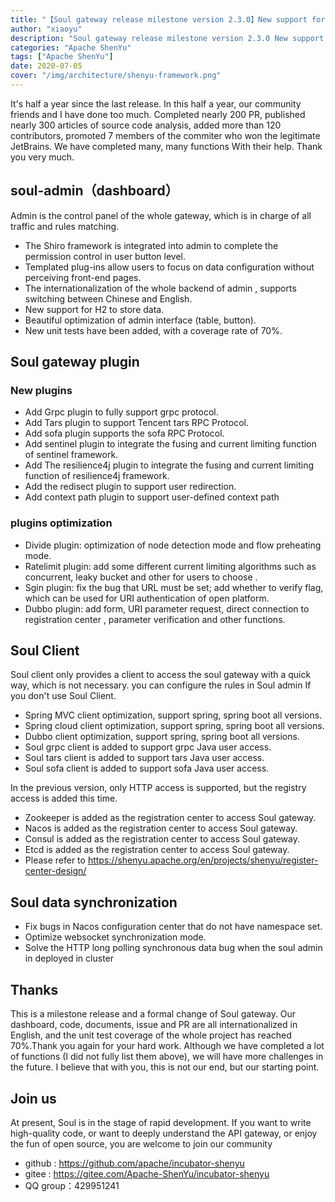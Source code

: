 ```yaml
---
title: "【Soul gateway release milestone version 2.3.0】New support for grpc, tars and sofa protocols!"
author: "xiaoyu"
description: "Soul gateway release milestone version 2.3.0 New support for grpc, tars and sofa protocols"
categories: "Apache ShenYu"
tags: ["Apache ShenYu"]
date: 2020-07-05
cover: "/img/architecture/shenyu-framework.png"
---
```


It's half a year since the last release. In this half a year, our community friends and I have done too much. Completed nearly 200 PR, published nearly 300 articles of source code analysis, added more than 120 contributors, promoted 7 members of the commiter who  won the legitimate JetBrains. We have completed many, many functions  With their help. Thank you very much.


## soul-admin（dashboard）

Admin is the control panel of the whole gateway, which is in charge of all traffic and rules matching.
- The Shiro framework is integrated into admin to complete the  permission control in user button level. 
- Templated plug-ins allow users to focus on data configuration without perceiving front-end pages.
- The internationalization of the whole backend of admin , supports switching between Chinese and English. 
- New support for H2 to store data.
- Beautiful optimization of admin interface (table, button).
- New unit tests have been added, with a coverage rate of 70%.


## Soul gateway plugin

### New plugins
- Add Grpc plugin to fully support grpc protocol.
- Add Tars plugin to support Tencent tars RPC Protocol.
- Add sofa plugin supports the sofa RPC Protocol.
- Add sentinel plugin to integrate the fusing and current limiting function of sentinel framework.
- Add The resilience4j plugin to integrate the fusing and current limiting function of resilience4j framework.
- Add the redisect plugin to support user redirection.
- Add context path plugin to support user-defined context path

###  plugins optimization
- Divide plugin: optimization of node detection mode and flow preheating mode.
- Ratelimit plugin: add some different current limiting algorithms  such as concurrent, leaky bucket and other for users to choose .
- Sgin plugin: fix the bug that URL must be set; add whether to verify flag, which can be used for URI authentication of open platform.
- Dubbo plugin: add form, URI parameter request, direct connection to registration center , parameter verification and other functions.

## Soul Client
Soul client only provides a client to access the soul gateway with a quick way, which is not necessary. you can configure the rules in Soul admin If you don't use Soul Client. 

- Spring MVC client optimization, support spring, spring boot all versions.
- Spring cloud client optimization, support spring, spring boot all versions.
- Dubbo client optimization, support spring, spring boot all versions.
- Soul grpc client is added to support grpc Java user access.
- Soul tars client is added to support tars Java user access.
- Soul sofa client is added to support sofa Java user access.

In the previous version, only HTTP access is supported, but  the registry access is added this time.
- Zookeeper is added as the registration center to access Soul gateway.
- Nacos is added as the registration center to access Soul gateway.
- Consul is added as the registration center to access Soul gateway.
- Etcd is added as the registration center to access Soul gateway.
- Please refer to https://shenyu.apache.org/en/projects/shenyu/register-center-design/

## Soul data synchronization
- Fix bugs in Nacos configuration center that do not have namespace set.
- Optimize websocket synchronization mode.
- Solve the HTTP long polling synchronous data bug when  the soul admin in deployed in cluster


## Thanks
This is a milestone release and a formal change of Soul gateway. Our dashboard, code, documents, issue and PR are all internationalized in English, and the unit test coverage of the whole project has reached 70%.Thank you again for your hard work. Although we have completed a lot of functions (I did not fully list them above), we will have more challenges in the future. I believe that with you, this is not our end, but our starting point.

## Join us
At present, Soul is in the stage of rapid development. If you want to write high-quality code, or want to deeply understand the API gateway, or enjoy the fun of open source, you are welcome to join our community

 - github : https://github.com/apache/incubator-shenyu 
 - gitee : https://gitee.com/Apache-ShenYu/incubator-shenyu 
 - QQ group：429951241 

